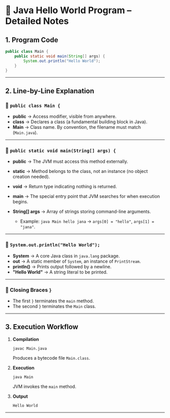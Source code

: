# 📘 Java Hello World Program – Detailed Notes

## 1. Program Code
```java
public class Main {
    public static void main(String[] args) {
        System.out.println("Hello World");
    }
}
````

---

## 2. Line-by-Line Explanation

### 🔹 `public class Main {`

* **public** → Access modifier, visible from anywhere.
* **class** → Declares a class (a fundamental building block in Java).
* **Main** → Class name. By convention, the filename must match (`Main.java`).

---

### 🔹 `public static void main(String[] args) {`

* **public** → The JVM must access this method externally.
* **static** → Method belongs to the class, not an instance (no object creation needed).
* **void** → Return type indicating nothing is returned.
* **main** → The special entry point that JVM searches for when execution begins.
* **String\[] args** → Array of strings storing command-line arguments.

  * Example: `java Main hello jana` → `args[0] = "hello"`, `args[1] = "jana"`.

---

### 🔹 `System.out.println("Hello World");`

* **System** → A core Java class in `java.lang` package.
* **out** → A static member of `System`, an instance of `PrintStream`.
* **println()** → Prints output followed by a newline.
* **"Hello World"** → A string literal to be printed.

---

### 🔹 Closing Braces `}`

* The first `}` terminates the `main` method.
* The second `}` terminates the `Main` class.

---

## 3. Execution Workflow

1. **Compilation**

   ```
   javac Main.java
   ```

   Produces a bytecode file `Main.class`.
   
3. **Execution**

   ```
   java Main
   ```

   JVM invokes the `main` method.

4. **Output**

   ```
   Hello World
   ```

---
